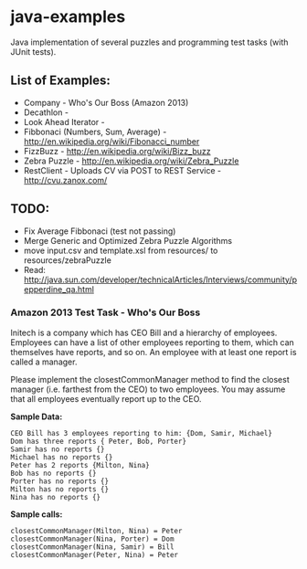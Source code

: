 java-examples
=============

Java implementation of several puzzles and programming test tasks (with JUnit tests). 

List of Examples:
-----------------

* Company - Who's Our Boss (Amazon 2013)
* Decathlon - 
* Look Ahead Iterator - 
* Fibbonaci (Numbers, Sum, Average) - http://en.wikipedia.org/wiki/Fibonacci_number 
* FizzBuzz - http://en.wikipedia.org/wiki/Bizz_buzz
* Zebra Puzzle - http://en.wikipedia.org/wiki/Zebra_Puzzle
* RestClient - Uploads CV via POST to REST Service - http://cvu.zanox.com/

TODO: 
-----
* Fix Average Fibbonaci (test not passing)
* Merge Generic and Optimized Zebra Puzzle Algorithms
* move input.csv and template.xsl from resources/ to resources/zebraPuzzle
* Read: http://java.sun.com/developer/technicalArticles/Interviews/community/pepperdine_qa.html


### Amazon 2013 Test Task - Who's Our Boss

Initech is a company which has CEO Bill and a hierarchy of employees. 
Employees can have a list of other employees reporting to them, which can themselves have reports, and so on. 
An employee with at least one report is called a manager.  

Please implement the closestCommonManager method to find the closest manager (i.e. farthest from the CEO) to two employees. 
You may assume that all employees eventually report up to the CEO.   

**Sample Data:**

	CEO Bill has 3 employees reporting to him: {Dom, Samir, Michael}  
	Dom has three reports { Peter, Bob, Porter}  
	Samir has no reports {}  
	Michael has no reports {}  
	Peter has 2 reports {Milton, Nina}  
	Bob has no reports {}  
	Porter has no reports {}  
	Milton has no reports {}  
	Nina has no reports {}  

**Sample calls:**

	closestCommonManager(Milton, Nina) = Peter  
	closestCommonManager(Nina, Porter) = Dom  
	closestCommonManager(Nina, Samir) = Bill  
	closestCommonManager(Peter, Nina) = Peter
